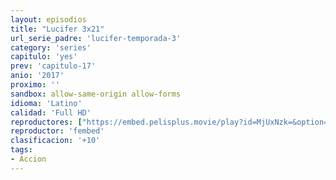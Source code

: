 ```yaml
---
layout: episodios
title: "Lucifer 3x21"
url_serie_padre: 'lucifer-temporada-3'
category: 'series'
capitulo: 'yes'
prev: 'capitulo-17'
anio: '2017'
proximo: ''
sandbox: allow-same-origin allow-forms
idioma: 'Latino'
calidad: 'Full HD'
reproductores: ["https://embed.pelisplus.movie/play?id=MjUxNzk=&option=latin"]
reproductor: 'fembed'
clasificacion: '+10'
tags:
- Accion
---
```












